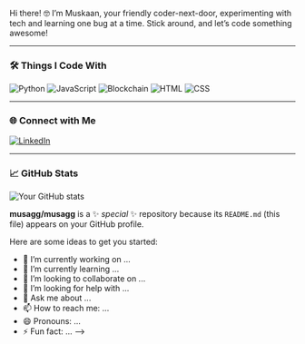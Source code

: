 Hi there! 🤓 I’m Muskaan, your friendly coder-next-door, experimenting with tech and learning one bug at a time. Stick around, and let’s code something awesome!

---

### 🛠️ Things I Code With  
![Python](https://img.shields.io/badge/-Python-3776AB?style=flat&logo=python&logoColor=white)
![JavaScript](https://img.shields.io/badge/-JavaScript-F7DF1E?style=flat&logo=javascript&logoColor=black)
![Blockchain](https://img.shields.io/badge/-Blockchain-121D33?style=flat&logo=blockchain&logoColor=white)
![HTML](https://img.shields.io/badge/-HTML-E34F26?style=flat&logo=html5&logoColor=white)
![CSS](https://img.shields.io/badge/-CSS-1572B6?style=flat&logo=css3&logoColor=white)



---

### 🌐 Connect with Me  
[![LinkedIn](https://img.shields.io/badge/-LinkedIn-blue?style=flat&logo=Linkedin&logoColor=white)](www.linkedin.com/in/muskaan-aggarwal-b042a3317)

---

### 📈 GitHub Stats  
![Your GitHub stats](https://github-readme-stats.vercel.app/api?username=musagg&show_icons=true&theme=dark)

**musagg/musagg** is a ✨ _special_ ✨ repository because its `README.md` (this file) appears on your GitHub profile.

Here are some ideas to get you started:

- 🔭 I’m currently working on ...
- 🌱 I’m currently learning ...
- 👯 I’m looking to collaborate on ...
- 🤔 I’m looking for help with ...
- 💬 Ask me about ...
- 📫 How to reach me: ...
- 😄 Pronouns: ...
- ⚡ Fun fact: ...
-->
